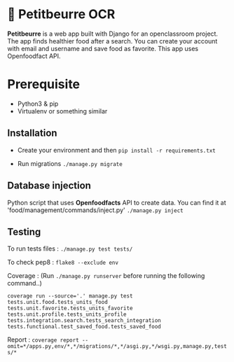 # 🍪 Petitbeurre OCR

**Petitbeurre** is a web app built with Django for an openclassroom project. The app finds healthier food after a search. You can create your account with email and username and save food as favorite. This app uses Openfoodfact API.

# Prerequisite

- Python3 & pip
- Virtualenv or something similar


## Installation

- Create your environment and then
`pip install -r requirements.txt`

- Run migrations
`./manage.py migrate`

## Database injection

Python script that uses **Openfoodfacts** API to create data. You can find it at 'food/management/commands/inject.py'
`./manage.py inject`

## Testing
To run tests files :
`./manage.py test tests/`

To check pep8 :
`flake8 --exclude env`

Coverage :
(Run `./manage.py runserver` before running the following command..)

`coverage run --source='.' manage.py test tests.unit.food.tests_units_food tests.unit.favorite.tests_units_favorite tests.unit.profile.tests_units_profile tests.integration.search.tests_search_integration tests.functional.test_saved_food.tests_saved_food`


Report :
`coverage report --omit=*/apps.py,env/*,*/migrations/*,*/asgi.py,*/wsgi.py,manage.py,tests/*`
